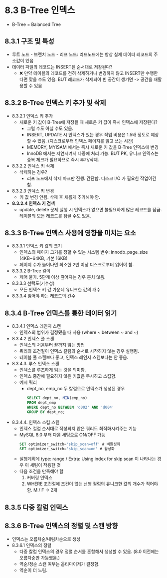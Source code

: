 # 8.3 B-Tree 인덱스
- B-Tree = Balanced Tree
## 8.3.1 구조 및 특성
- 루트 노드 - 브랜치 노드 - 리프 노드: 리프노드에는 항상 실제 데이터 레코드의 주소값이 있음
- 데이터 파일의 레코드는 INSERT된 순서대로 저장된다?
    - ❌️ 만약 테이블의 레코드를 전혀 삭제하거나 변경하지 않고 INSERT만 수행한다면 맞을 수도 있음. BUT 레코드가 삭제되어 빈 공간이 생기면 -> 공간을 재활용할 수 있음
## 8.3.2 B-Tree 인덱스 키 추가 및 삭제
- 8.3.2.1 인덱스 키 추가
    - 새로운 키 값이 B-Tree에 저장될 때 새로운 키 값이 즉시 인덱스에 저장된다?
        - 그럴 수도 아닐 수도 있음.
        - INSERT, UPDATE 시 인덱스가 있는 경우 작업 비용은 1.5배 정도로 예상할 수 있음. (디스크로부터 인덱스 페이지를 읽고 쓰는 시간)
        - MEMORY, MYISAM 에서는 즉시 새로운 키 값을 B-Tree 인덱스에 변경
        - InnoDB 에서는 지연시켜서 나중에 처리 가능. BUT PK, 유니크 인덱스는 중복 체크가 필요하므로 즉시 추가/삭제.
- 8.3.2.2 인덱스 키 삭제
    - 삭제하는 경우?
        - 리프 노드에서 삭제 마크만 진행. 간단함. 디스크 I/O 가 필요한 작업이긴 함.
- 8.3.2.3 인덱스 키 변경
    - 키 값 변경 안됨. 삭제 후 새롭게 추가해야 함.
- **8.3.2.4 인덱스 키 검색**
    - update, delete 문제 실행 시 인덱스가 없으면 불필요하게 많은 레코드를 잠금. 테이블의 모든 레코드를 잠글 수도 있음.
## 8.3.3 B-Tree 인덱스 사용에 영향을 미치는 요소
- 8.3.3.1 인덱스 키 값의 크기
    - 인덱스의 페이지 크기를 정할 수 있는 시스템 변수: innodb_page_size (4KB~64KB, 기본 16KB)
    - 페이지 수가 늘어나면 최소한 2번 이상 디스크로부터 읽어야 함.
- 8.3.3.2 B-Tree 깊이
    - 제어 불가. 5단계 이상 깊어지는 경우 흔치 않음.
- 8.3.3.3 선택도(기수성)
    - 모든 인덱스 키 값 가운데 유니크한 값의 개수
- 8.3.3.4 읽어야 하는 레코드의 건수
## 8.3.4 B-Tree 인덱스를 통한 데이터 읽기
- 8.3.4.1 인덱스 레인지 스캔
    - 인덱스의 범위가 결정됐을 때 사용 (where ~ between ~ and ~)
- 8.3.4.2 인덱스 풀 스캔
    - 인덱스의 처음부터 끝까지 읽는 방법
    - 쿼리의 조건절이 인덱스 칼럼의 순서로 시작하지 않는 경우 실행됨.
    - 테이블 풀 스캔보다 좋고, 인덱스 레인지 스캔보다는 안 좋음.
- 8.3.4.3. 루스 인덱스 스캔
    - 인덱스를 루즈하게 읽는 것을 의미함.
    - 인덱스 중간에 필요하지 않은 키값은 무시하고 스킵함.
    - 예시 쿼리
        - dept_no, emp_no 두 칼럼으로 인덱스가 생성된 경우
            ```sql
            SELECT dept_no, MIN(emp_no)
            FROM dept_emp
            WHERE dept_no BETWEEN 'd002' AND 'd004'
            GROUP BY dept_no;
            ```
- 8.3.4.4. 인덱스 스킵 스캔
    - 인덱스 컬럼 순서대로 작성되지 않은 쿼리도 최적화시켜주는 기능
    - MySQL 8.0 부터 다음 세팅으로 ON/OFF 가능
        ```sql
        SET optimizer_switch='skip_scan=off' # 비활성화
        SET optimizer_switch='skip_scan=on' # 활성화
        ```
    - 실행계획에 type: range / Extra: Using index for skip scan 이 나타나는 경우 이 세팅이 작용한 것
    - 다음 조건을 만족해야 함
        1. 커버링 인덱스
        2. WHERE 조건절에 조건이 없는 선행 컬럼의 유니크한 값의 개수가 적어야 함.
        M / F -> 2개
## 8.3.5 다중 칼럼 인덱스
## 8.3.6 B-Tree 인덱스의 정렬 및 스캔 방향
- 인덱스는 오름차순/내림차순으로 생성
- 8.3.6.1 인덱스의 정렬
    - 다중 칼럼 인덱스의 경우 정렬 순서를 혼합해서 생성할 수 있음. (8.0 이전에는 오름차순만 가능했음.)
    - 역순/정순 스캔 여부는 옵티마이저가 결정함.
    - 역순이 더 느림.
